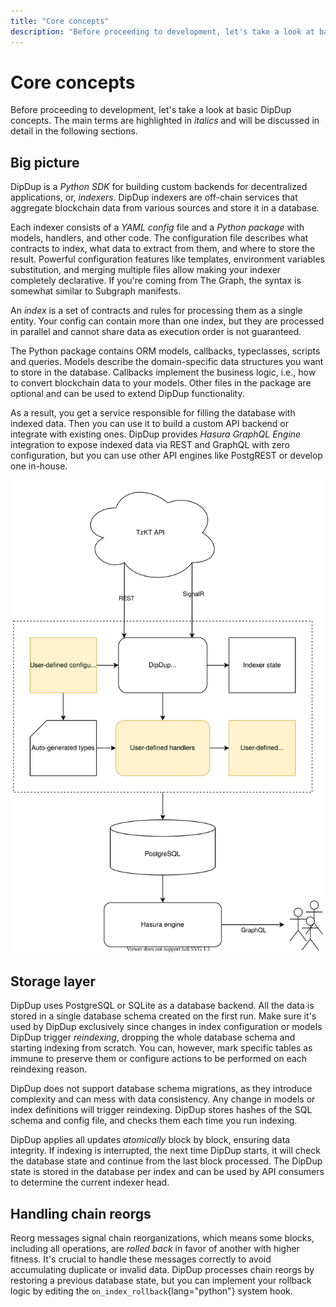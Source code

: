 ```yaml
---
title: "Core concepts"
description: "Before proceeding to development, let's take a look at basic DipDup concepts."
---
```


# Core concepts
 
Before proceeding to development, let's take a look at basic DipDup concepts. The main terms are highlighted in _italics_ and will be discussed in detail in the following sections.

## Big picture

DipDup is a _Python SDK_ for building custom backends for decentralized applications, or, _indexers_. DipDup indexers are off-chain services that aggregate blockchain data from various sources and store it in a database.

Each indexer consists of a _YAML config_ file and a _Python package_ with models, handlers, and other code. The configuration file describes what contracts to index, what data to extract from them, and where to store the result. Powerful configuration features like templates, environment variables substitution, and merging multiple files allow making your indexer completely declarative. If you're coming from The Graph, the syntax is somewhat similar to Subgraph manifests.

An _index_ is a set of contracts and rules for processing them as a single entity. Your config can contain more than one index, but they are processed in parallel and cannot share data as execution order is not guaranteed.

The Python package contains ORM models, callbacks, typeclasses, scripts and queries. Models describe the domain-specific data structures you want to store in the database. Callbacks implement the business logic, i.e., how to convert blockchain data to your models. Other files in the package are optional and can be used to extend DipDup functionality.

As a result, you get a service responsible for filling the database with indexed data. Then you can use it to build a custom API backend or integrate with existing ones. DipDup provides _Hasura GraphQL Engine_ integration to expose indexed data via REST and GraphQL with zero configuration, but you can use other API engines like PostgREST or develop one in-house.

<!-- TODO: SVG include doesn't work -->

![Generic DipDup setup and data flow](../assets/dipdup.svg)

## Storage layer

DipDup uses PostgreSQL or SQLite as a database backend. All the data is stored in a single database schema created on the first run. Make sure it's used by DipDup exclusively since changes in index configuration or models DipDup trigger _reindexing_, dropping the whole database schema and starting indexing from scratch. You can, however, mark specific tables as immune to preserve them or configure actions to be performed on each reindexing reason.

DipDup does not support database schema migrations, as they introduce complexity and can mess with data consistency. Any change in models or index definitions will trigger reindexing. DipDup stores hashes of the SQL schema and config file, and checks them each time you run indexing.

DipDup applies all updates _atomically_ block by block, ensuring data integrity. If indexing is interrupted, the next time DipDup starts, it will check the database state and continue from the last block processed. The DipDup state is stored in the database per index and can be used by API consumers to determine the current indexer head.

## Handling chain reorgs

Reorg messages signal chain reorganizations, which means some blocks, including all operations, are _rolled back_ in favor of another with higher fitness. It's crucial to handle these messages correctly to avoid accumulating duplicate or invalid data. DipDup processes chain reorgs by restoring a previous database state, but you can implement your rollback logic by editing the `on_index_rollback`{lang="python"} system hook.

<!--

FIXME: Tezos stuff

DipDup works with operation groups (explicit operation and all internal ones, a single contract call) and _Big\_map_ updates (lazy hash map structures, [read more](https://tezostaquito.io/docs/maps_bigmaps/)) — until fully-fledged protocol-level events are not implemented in Tezos.

DipDup is tightly coupled with [TzKT API](http://api.tzkt.io/) but can generally use any data provider which implements a particular feature set. TzKT provides REST endpoints and Websocket subscriptions with flexible filters enabling selective indexing and returns "humanified" contract data, which means you don't have to handle raw Michelson expressions.

-->
